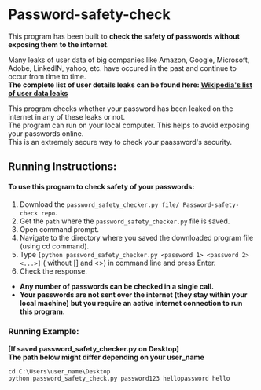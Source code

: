 # Password-safety-check  

This program has been built to **check the safety of passwords without exposing them to the internet**.   
  
Many leaks of user data of big companies like Amazon, Google, Microsoft, Adobe, LinkedIN, yahoo, etc. have occured in the past and continue to occur from time to time.   
**The complete list of user details leaks can be found here: [ Wikipedia's list of user data leaks](https://en.wikipedia.org/wiki/List_of_data_breaches)**  
  
This program checks whether your password has been leaked on the internet in any of these leaks or not.    
The program can run on your local computer. This helps to avoid exposing your passwords online.    
This is an extremely secure way to check your paassword's security.  
  

## Running Instructions:  

#### To use this program to check safety of your passwords:  

1)  Download the `password_safety_checker.py file/ Password-safety-check repo`.
2)  Get the `path` where the `password_safety_checker.py` file is saved.
3)  Open command prompt.
4)  Navigate to the directory where you saved the downloaded program file (using cd command).
5)  Type `[python password_safety_checker.py <password 1> <password 2> <...>]` ( without [] and <>) in command line and press Enter.
6)  Check the response.

*  **Any number of passwords can be checked in a single call.**  
*  **Your passwords are not sent over the internet (they stay within your local machine) but you require an active internet connection to run this program.**  
  
### Running Example:   
**[If saved password_safety_checker.py on Desktop]**  
**The path below might differ depending on your user_name**  
    
      
`cd C:\Users\user_name\Desktop`  
`python password_safety_check.py password123 hellopassword hello`  

